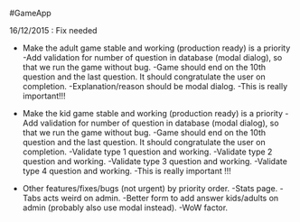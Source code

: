#GameApp

16/12/2015 : Fix needed
- Make the adult game stable and working (production ready) is a priority
	-Add validation for number of question in database (modal dialog), so that we run the game without bug.
	-Game should end on the 10th question and the last question. It should congratulate the user on completion.
	-Explanation/reason should be modal dialog.
	-This is really important!!!


- Make the kid game stable and working (production ready) is a priority
	-Add validation for number of question in database (modal dialog), so that we run the game without bug.
	-Game should end on the 10th question and the last question. It should congratulate the user on completion.
	-Validate type 1 question and working.
	-Validate type 2 question and working.
	-Validate type 3 question and working.
	-Validate type 4 question and working.
	-This is really important !!!

- Other features/fixes/bugs (not urgent) by priority order.
	-Stats page.
	-Tabs acts weird on admin.
	-Better form to add answer kids/adults on admin (probably also use modal instead).
	-WoW factor.
